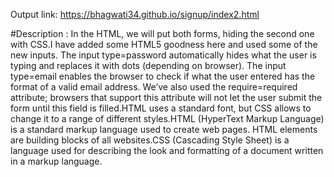 Output link: https://bhagwati34.github.io/signup/index2.html

#Description :
       In the HTML, we will put both forms, hiding the second one with CSS.I have added some HTML5 goodness here and used some of the new inputs. The input type=password automatically hides what the user is typing and replaces it with dots (depending on browser). The input type=email enables the browser to check if what the user entered has the format of a valid email address. We’ve also used the require=required attribute; browsers that support this attribute will not let the user submit the form until this field is filled.HTML uses a standard font, but CSS allows to change it to a range of different styles.HTML (HyperText Markup Language) is a standard markup language used to create web pages. HTML elements are building blocks of all websites.CSS (Cascading Style Sheet) is a language used for describing the look and formatting of a document written in a markup language.
